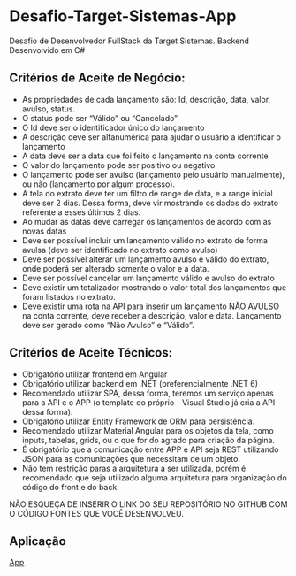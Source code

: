 # Desafio-Target-Sistemas-App
Desafio de Desenvolvedor FullStack da Target Sistemas. Backend Desenvolvido em C#

## Critérios de Aceite de Negócio:

- As propriedades de cada lançamento são: Id, descrição, data, valor, avulso, status.
- O status pode ser “Válido” ou “Cancelado”
- O Id deve ser o identificador único do lançamento
- A descrição deve ser alfanumérica para ajudar o usuário a identificar o lançamento
- A data deve ser a data que foi feito o lançamento na conta corrente
- O valor do lançamento pode ser positivo ou negativo
- O lançamento pode ser avulso (lançamento pelo usuário manualmente), ou não (lançamento por algum processo).
- A tela do extrato deve ter um filtro de range de data, e a range inicial deve ser 2 dias. Dessa forma, deve vir mostrando os dados do extrato referente a esses últimos 2 dias.
- Ao mudar as datas deve carregar os lançamentos de acordo com as novas datas
- Deve ser possível incluir um lançamento válido no extrato de forma avulsa (deve ser identificado no extrato como avulso)
- Deve ser possível alterar um lançamento avulso e válido do extrato, onde poderá ser alterado somente o valor e a data.
- Deve ser possível cancelar um lançamento válido e avulso do extrato
- Deve existir um totalizador mostrando o valor total dos lançamentos que foram listados no extrato.
- Deve existir uma rota na API para inserir um lançamento NÃO AVULSO na conta corrente, deve receber a descrição, valor e data. Lançamento deve ser gerado como “Não Avulso” e “Válido”.

## Critérios de Aceite Técnicos:

- Obrigatório utilizar frontend em Angular
- Obrigatório utilizar backend em .NET (preferencialmente .NET 6)
- Recomendado utilizar SPA, dessa forma, teremos um serviço apenas para a API e o APP (o template do próprio - Visual Studio já cria a API dessa forma).
- Obrigatório utilizar Entity Framework de ORM para persistência.
- Recomendado utilizar Material Angular para os objetos da tela, como inputs, tabelas, grids, ou o que for do agrado para criação da página.
- É obrigatório que a comunicação entre APP e API seja REST utilizando JSON para as comunicações que necessitam de um objeto.
- Não tem restrição paras a arquitetura a ser utilizada, porém é recomendado que seja utilizado alguma arquitetura para organização do código do front e do back.


NÃO ESQUEÇA DE INSERIR O LINK DO SEU REPOSITÓRIO NO GITHUB COM O CÓDIGO FONTES QUE VOCÊ DESENVOLVEU.

## Aplicação
[App]('./src/assets/app-release.png')
